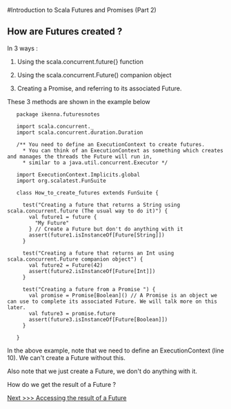 
#Introduction to Scala Futures and Promises
(Part 2)

## How are Futures created ?

In 3 ways :

1. Using the scala.concurrent.future{} function

2. Using the scala.concurrent.Future() companion object

3. Creating a Promise, and referring to its associated Future.

These 3 methods are shown in the example below

```
   package ikenna.futuresnotes

   import scala.concurrent._
   import scala.concurrent.duration.Duration

   /** You need to define an ExecutionContext to create futures.
     * You can think of an ExecutionContext as something which creates and manages the threads the Future will run in,
     * similar to a java.util.concurrent.Executor */

   import ExecutionContext.Implicits.global
   import org.scalatest.FunSuite

   class How_to_create_futures extends FunSuite {

     test("Creating a future that returns a String using scala.concurrent.future (The usual way to do it)") {
       val future1 = future {
         "My Future"
       } // Create a Future but don't do anything with it
       assert(future1.isInstanceOf[Future[String]])
     }

     test("Creating a future that returns an Int using scala.concurrent.Future companion object") {
       val future2 = Future(42)
       assert(future2.isInstanceOf[Future[Int]])
     }

     test("Creating a future from a Promise ") {
       val promise = Promise[Boolean]() // A Promise is an object we can use to complete its associated Future. We will talk more on this later.
       val future3 = promise.future
       assert(future3.isInstanceOf[Future[Boolean]])
     }

   }

```

In the above example, note that we need to define an ExecutionContext (line 10). We can't create a Future without this.

Also note that we just create a Future, we don't do anything with it.

How do we get the result of a Future ?

[Next >>> Accessing the result of a Future](https://github.com/ikenna/scalafutures/blob/master/docs/2_Creating_Futures.md)


